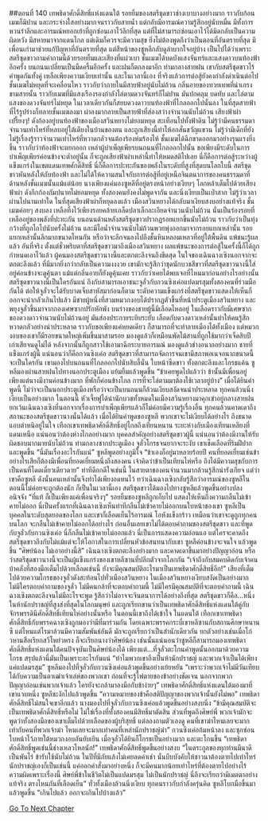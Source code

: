 ##ตอนที่ 140 เทพธิดาศักดิ์สิทธิ์แห่งแดนใต้
รอยยิ้มของสตรีชุดขาวช่างเบาบางอย่างมาก ราวกับก้อนเมฆก็มิปาน และกระจ่างใสอย่างมากจนราวกับสายน้ำ
แต่กลับมีอารมณ์ความรู้สึกอยู่นับหมื่น
มีทั้งการหวนรำลึกและอารมณ์หยอกเย้าที่ถูกซ่อนเอาไว้ลึกที่สุด แต่ที่ไม่สามารถซ่อนเอาไว้ได้มิดกลับเป็นความผิดหวัง
มีสหายมาจากแดนไกล แต่เดิมก็ควรจะมีความสุข ยิ่งไม่ต้องพูดถึงว่าเป็นตอนที่อันตรายที่สุด มีเพื่อนเก่ามาช่วยแก้ปัญหาที่อันตรายที่สุด แต่สีหน้าของซูหลีกลับดูลำบากใจอยู่บ้าง
เป็นไปได้ว่าเพราะสตรีชุดขาวถามคำถามนี้ด้วยรอยยิ้มและเสียงที่แผ่วเบา
ชั้นเมฆได้บดบังแสงจันทร์และแสงดาวบนท้องฟ้าอีกครั้ง บนถนนเปลี่ยนเป็นมืดครึ้มอีกครั้ง และฝนก็ตกลงมาอีก
ท่ามกลางสายฝน เขากับสตรีชุดขาวไร้คำพูดกันทั้งคู่ เหลือเพียงความเงียบเท่านั้น
และในเวลานี้เอง ที่จริงแล้วการต่อสู้ยังคงกำลังดำเนินต่อไป
ชั้นเมฆไม่หยุดที่จะเคลื่อนไหว ราวกับว่าภายในมีสายฟ้าอยู่นับไม่ถ้วน กลิ่นอายของทวยเทพที่น่าเกรงขามสายนั้น ราวกับเมฆที่มีแสงเรืองรองกำลังไล่ตามดวงจันทร์ก็ไม่ปาน มันปกคลุม บดทับ และไล่ตามแสงของดวงจันทร์ไม่หยุด ในเวลาเดียวกันก็สยบดวงดาวบนท้องฟ้าที่ไกลออกไปนั้นลง
ในที่สุดสายฟ้าที่ไร้รูปร่างก็ทลายชั้นเมฆลงมา ผ่าลงมากลายเป็นสายฟ้าที่ส่องสว่างจำนวนนับไม่ถ้วน เสียงฟ้าผ่าเปรี้ยงๆ! ดังก้องอยู่บนท้องฟ้าของเมืองสวินหยางไม่ยอมหยุด สะเทือนไปทั้งฟ้าดิน ไม่รู้ว่ามีคนธรรมดาจำนวนเท่าไหร่ที่หลบอยู่ใต้เตียงในบ้านของตน และถูกเสียงนี้ทำให้อกสั่นขวัญแขวน ไม่รู้ว่ามีเด็กที่ยังไม่รู้เรื่องรู้ราวจำนวนเท่าไหร่ที่หวาดกลัวจนต้องร้องห่มร้องไห้
ชั้นเมฆได้ฉีกขาดออกมาอย่างรุนแรงยิ่งขึ้น ราวกับว่าท้องฟ้าจะแยกออก เหล่าผู้บำเพ็ญเพียรบนถนนที่ไกลออกไปนั้น ขอเพียงมีระดับในการบำเพ็ญเพียรค่อนข้างจะต่ำอยู่นั้น ก็จะถูกเสียงฟ้าผ่าเหล่านี้ทำให้หมดสติไปเลย
นี่ก็คือการต่อสู้ระหว่างผู้แข็งแกร่งในเขตแดนเทพศักดิ์สิทธิ์
นี่ก็คือการปะทะกันของพลังในระดับที่สูงที่สุดบนโลกใบนี้
สตรีชุดขาวหันหลังให้กับท้องฟ้า และไม่ได้ให้ความสนใจกับการต่อสู้ที่อยู่เหนือจินตนาการของคนธรรมดาที่ด้านหลังชั้นเมฆนั้นแม้แต่น้อย นางเพียงแค่มองซูหลีที่อยู่ตรงหน้าอย่างเงียบๆ
โลกหล้าเต็มไปด้วยเสียงฟ้าผ่า ดังกึกก้องกัมปนาทไม่ยอมหยุด
ทั้งสองคนยังคงไม่พูดจากัน และนิ่งเงียบเป็นเป่าสาก
ไม่รู้ว่าเวลาผ่านไปนานเท่าใด ในที่สุดเสียงฟ้าผ่าก็หยุดลงแล้ว เมืองสวินหยางได้กลับมาเงียบสงบอย่างแท้จริง ชั้นเมฆค่อยๆ สงบลง เหลือทิ้งไว้เพียงรอยคล้ายเกล็ดปลาเล็กละเอียดจำนวนนับไม่ถ้วน นั่นเป็นร่องรอยที่เหลืออยู่ของพลังที่ปะทะกัน บนถนนด้านหลังสตรีชุดขาวปรากฏรอยแยกขึ้นนับไม่ถ้วน ราวกับว่าเป็นทุ่งกว้างที่ถูกไถไปนับครั้งไม่ถ้วน และมีไอน้ำจำนวนนับไม่ถ้วนพวยพุ่งออกมาจากรอยแยกเหล่านั้น
รอยแยกเหล่านั้นลึกมากขนาดไหนกัน หรือว่าจะลึกจนลงไปถึงชั้นหินหลอมเหลวที่อยู่ใต้พื้นดิน
แพ้ชนะรู้ผลแล้ว
อันที่จริง ตั้งแต่ชั่วพริบตาที่สตรีชุดขาวมาถึงเมืองสวินหยาง ผลแพ้ชนะของการต่อสู้ในครั้งนี้ก็ได้ถูกกำหนดเอาไว้แล้ว
ผู้คนมองสตรีชุดขาวนางนี้และตกตะลึงจนถึงขีดสุด ในใจของเฉินฉางเซิงนอกจากจะตกตะลึงแล้ว ที่มีมากยิ่งกว่ากลับเป็นความงงงวย เขามักจะรู้สึกว่าชุดนักบวชสีขาวที่สตรีชุดขาวนางนี้ใส่อยู่ค่อนข้างจะดูคุ้นตา แม้แต่กลิ่นอายก็ยังดูคุ้นเคย ราวกับว่าเคยได้พบเจอที่ไหนมาก่อนอย่างไรอย่างนั้น สตรีชุดขาวนางนี้เป็นใครกันแน่ ถึงกับสามารถเอาชนะจูลั่วกับกวนซิงเค่อแปดมรสุมทั้งสองคนที่ร่วมมือกันได้ ต่อให้จูลั่วจะได้รับบาดเจ็บสาหัสมาก่อนก็ตาม ระดับความแข็งแกร่งที่สตรีชุดขาวแสดงให้เห็นก็ออกจะน่ากลัวเกินไปแล้ว
มีชายผู้หนึ่งที่สวมหมวกงอบได้ปรากฏตัวขึ้นที่หน้าประตูเมืองสวินหยาง และพยุงจูลั่วขึ้นมาจากกองเศษซากปรักหักพัง บนร่างของชายผู้นี้มีเลือดไหลอยู่ ในเลือดราวกับมีเศษซากของดวงดาวจำนวนนับไม่ถ้วนอยู่ มันส่องประกายระยิบระยับ เลือดกับดวงดาวเหล่านั้นทำให้คนรู้สึกหวาดกลัวอย่างน่าประหลาด ราวกับขอเพียงแค่หยดเดียว ก็สามารถที่จะทำลายเมืองได้ทั้งเมือง
แต่หมวกงอบของเขาก็มีรอยขนาดใหญ่เพิ่มขึ้นมาสามรอย มองดูแล้วก็เหมือนพัดไม้สานที่ถูกใช้มากว่าเจ็ดสิบปี เก่าเสียจนดูไม่ได้ หลังจากนั้นก็ถูกสาวใช้เอามาฉีกระบายอารมณ์ มองดูแล้วช่างอนาถอย่างมาก
ชายที่แข็งแกร่งผู้นี้ แน่นอนว่าก็คือกวนซิงเค่อ สตรีชุดขาวที่สามารถจัดการจนเขามีสภาพอเนจอนาถขนาดนี้จะเป็นใครกัน เขามองไปบนถนนที่ไกลออกไปนับสิบลี้นั่น ใบหน้าซีดขาว ทั้งตกตะลึงและโกรธแค้น
ซูหลีมองผ่านสายฝนไปทางนอกประตูเมือง แย้มยิ้มแล้วพูดขึ้น “ข้าเคยพูดไปแล้วว่า ข้านั้นมีเพื่อนอยู่ เพียงแต่นางมีงานค่อนข้างมาก ที่พักก็ค่อนข้างไกล การที่จะไล่ตามมาต้องใช้เวลาอยู่บ้าง”
เมื่อได้ยินคำพูดนี้ ไม่ว่าจะเป็นนอกประตูเมืองหรือว่าจะเป็นบนถนนก็ล้วนเงียบสงัดจนน่าประหลาด ทุกคนล้วนนิ่งเงียบเป็นอย่างมาก
ในตอนนี้ หัวเจี้ยฟูได้นำนักบวชทั้งหมดในเมืองสวินหยางมาคุกเข่าอยู่กลางสายฝน ยกเว้นเฉินฉางเซิงที่นอกจากเรื่องการบำเพ็ญเพียรแล้วก็ไม่ค่อยมีความรู้เรื่องอื่น ทุกคนล้วนคาดเดาถึงสถานะของสตรีชุดขาวนางนั้นได้แล้ว
เมื่อได้ยินคำพูดของซูหลี พวกเขาจะไม่เงียบได้อย่างไร ถึงขนาดแอบตำหนิอยู่ในใจ
เทือกเขาเทพธิดาศักดิ์สิทธิ์อยู่ไกลถึงเทียนหนาน ระยะห่างกับเมืองเทียนเหลียงที่แดนเหนือ แน่นอนว่าต้องห่างไกลอย่างมาก
บุคคลสำคัญอย่างสตรีชุดขาวผู้นี้ แน่นอนว่าต้องมีงานให้รับผิดชอบมากมายนับไม่ถ้วน
ท่ามกลางซากประตูเมือง จูลั่วโกรธจนยากจะระงับ เขาเช็ดเลือดที่ริมฝีปาก และพูดขึ้น “นี่มันเรื่องอะไรกันแน่”
ซูหลีพูดอย่างภูมิใจ “ข้าเองก็อยู่มาหลายร้อยปี คนที่ยอดเยี่ยมเช่นข้า อย่างไรเสียก็ต้องมีเพื่อนที่ยอดเยี่ยมหนึ่งถึงสองคน เจ้าคิดว่าข้าเป็นเทียนไห่หรือ ถึงได้มีความสุขกับการเป็นคนที่โดดเดี่ยวเดียวดาย”
ท่าทีดีอกดีใจเช่นนี้ ในสายตาของคนจำนวนมากล้วนรู้สึกน่ารังเกียจ แต่ว่าเขาคือซูหลี ดังนั้นคนเหล่านั้นจึงทำได้เพียงอดทนไว้ ทว่าเฉินฉางเซิงกลับรู้สึกว่าอารมณ์ของซูหลีในตอนนี้ไม่ค่อยจะถูกต้องนัก
ก็เป็นในเวลานี้เอง สตรีชุดขาวได้มองไปทางซูหลีแล้วพูดขึ้นอย่างปลงอนิจจัง “ที่แท้ ก็เป็นเพียงแค่เพื่อนจริงๆ”
รอยยิ้มของซูหลีถูกเก็บไป แสดงให้เห็นถึงความกลืนไม่เข้าคายไม่ออก นี่เป็นครั้งแรกที่เฉินฉางเซิงเห็นท่าทีกลืนไม่เข้าคายไม่ออกบนใบหน้าของเขา ซูหลีเป็นบุคคลในระดับสุดยอดของโลก และเขาก็เลือดเย็นไร้อารมณ์ โอหังแข็งกร้าว เหมือนว่าเขาจะดูถูกทุกคนบนโลก จะกลืนไม่เข้าคายไม่ออกได้อย่างไร ก่อนอื่นเลยเขาไม่ได้ตอบคำถามของสตรีชุดขาว และที่พูดกับจูลั่วกับกวนซิงเค่อ นี่ก็กลืนไม่เข้าคายไม่ออกแล้ว นี่เป็นการแสดงความอ่อนแอ แต่ใครจะคาดถึง สตรีชุดขาวถึงกับไม่แม้แต่จะให้โอกาสในการเปลี่ยนหัวข้อสนทนากับเขา
ซูหลีค่อนข้างจะจนใจ แล้วพูดขึ้น “ศิษย์น้อง ไม่เอาอย่างนี้สิ”
เฉินฉางเซิงตกตะลึงอย่างมาก และคาดเดาขึ้นมาอย่างปัญญาอ่อน หรือว่าสตรีชุดขาวนางนี้จะเป็นผู้แข็งแกร่งของเขาหลีซานที่ปลีกตัวจากโลกกัน
“เจ้าถึงกับสมคบคิดกับเจ้าคนบ้าคลั่งที่สองมือเต็มไปด้วยเลือดเช่นนี้ ยังจะมีคุณสมบัติอะไรมาเป็นเทพธิดาศักดิ์สิทธิ์อีก!”
เสียงที่เต็มไปด้วยความโกรธของจูลั่วดังสะท้อนไปทั่วเมืองสวินหยาง
ในเมืองสวินหยางเงียบสงัดเป็นอย่างมาก
ไม่มีใครตอบคำถามของจูลั่ว ไม่มีคนกล้าที่จะตอบคำถามนี้ ไม่มีใครมีคุณสมบัติที่จะตอบคำถามนี้
เฉินฉางเซิงตกตะลึงจนไม่มีอะไรจะพูด รู้สึกว่าไม่อาจจะจินตนาการได้อย่างถึงที่สุด สตรีชุดขาวก็คือ...หนึ่งในห้านักปราชญ์ที่สูงส่งที่สุดในโลกมนุษย์ และถูกเรียกขานว่าเป็นเทพธิดาศักดิ์สิทธิ์แห่งแดนใต้คู่กับจักรพรรดินีศักดิ์สิทธิ์เทียนไห่อย่างนั้นหรือ
ในตอนนี้เขาถึงได้เข้าใจ ในแดนใต้ เทือกเขาเทพธิดาศักดิ์สิทธิ์กับพรรคฉางเซิงถูกมองว่ามีที่มาร่วมกัน โดยเฉพาะพรรคกระบี่เขาหลีซานกับสถานศึกษาหนานซี แต่ไหนแต่ไรมาล้วนมีความสัมพันธ์อันดี มักจะถูกเรียกว่าเป็นสำนักเดียวกัน
ยกตัวอย่างเช่นเมื่อโก่วหานสือเรียกสวีโหย่วหรง ก็จะเรียกนางว่าศิษย์น้อง เช่นนั้นแน่นอนว่าซูหลีก็สามารถมองเทพธิดาศักดิ์สิทธิ์แห่งแดนใต้คนปัจจุบันเป็นศิษย์น้องได้ เพียงแต่...ที่จูลั่วตะโกนคำพูดนั้นออกมาด้วยความโกรธ สรุปแล้วนี่มันเป็นเพราะอะไรกันแน่
“ทำไมพวกเขาถึงเป็นห้านักปราชญ์ และพวกเจ้าเป็นได้เพียงแค่แปดมรสุม” ซูหลีมองไปที่จูลั่วกับกวนซิงเค่อแล้วพูดขึ้นอย่างเย้ยหยัน “เพราะว่าพวกเจ้าไม่มีวันเทียบได้กับความเป็นตาเฒ่าเจ้าเล่ห์ของพวกเขา ก่อนที่จะรู้ไพ่ตายของข้าอย่างชัดเจน นอกจากพวกปัญญาอ่อนเช่นพวกเจ้าแล้ว ใครยังจะกล้ามาลงมือกับข้าง่ายๆ”
เทพธิดาศักดิ์สิทธิ์แห่งแดนใต้มองมาที่เขาแวบหนึ่ง
ซูหลีชะงักไปแล้วพูดขึ้น “ความหมายของข้าคือสติปัญญาของพวกเจ้านั้นยังไม่พอ”
เทพธิดาศักดิ์สิทธิ์ไม่สนใจเขาอีกแล้ว นางมองไปที่จูลั่วกับกวนซิงเค่อแล้วพูดขึ้นอย่างสงบนิ่ง “ข้ามีคุณสมบัติจะเป็นเทพธิดาศักดิ์สิทธิ์หรือไม่ ไม่ใช่เรื่องที่ทั้งสองคนมีสิทธิ์มาตัดสิน ส่วนที่พูดถึงศิษย์พี่ พวกเจ้ามักจะพูดว่าทั้งสองมือของเขาเต็มไปด้วยเลือดของผู้บริสุทธิ์ แต่ลองถามตัวเองดู คนที่เขาฆ่าไหนเลยจะมากเท่ากับคนที่พวกเจ้าฆ่า ไหนเลยจะมากเท่าคนที่เหล่านักปราชญ์ฆ่า”
กวนซิงเค่อก้มหน้าลง และซุกซ่อนใบหน้าไว้ภายใต้หมวกงอบอันยับเยิน
เมื่อจูลั่วได้ยินก็โกรธเป็นอย่างมาก และตะโกนขึ้น “เทพธิดาศักดิ์สิทธิ์พูดเช่นนี้ช่างเหลวไหลนัก!”
เทพธิดาศักดิ์สิทธิ์พูดขึ้นอย่างสงบ “ในตระกูลของทุกท่านมีนาดีเป็นพันไร่ ข้ารับใช้นับไม่ถ้วน ในปีที่มีภัยแล้งไม่เคยลดค่าเช่า นั่นบีบบังคับให้ชาวนาต้องตายไปเท่าไหร่ นักปราชญ์เองก็เป็นเช่นนี้ แค่ออกคำสั่งมาอย่างหนึ่ง ก็จะมีคนมากน้อยเท่าไหร่ที่ต้องตายไปอย่างไร้ความผิดเพราะเรื่องนี้ ศิษย์พี่ข้าในชีวิตไม่เป็นแปดมรสุม ไม่เป็นนักปราชญ์ นี่ถึงจะเรียกว่ามีเมตตาอย่างแท้จริง ตรงไหนกันที่เลือดเย็น”
ทั่วทั้งเมืองล้วนนิ่งเงียบ ทุกคนราวกับกำลังครุ่นคิด
ซูหลีโบกมือขึ้นมา แล้วพูดขึ้น “เกินไปแล้ว ออกจะเกินไปบ้างแล้ว”


[Go To Next Chapter]( ./427.md)